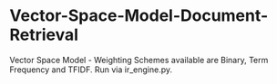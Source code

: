 # Vector-Space-Model-Document-Retrieval
Vector Space Model - Weighting Schemes available are Binary, Term Frequency and TFIDF. Run via ir_engine.py.
